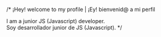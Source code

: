 /* ¡Hey! welcome to my profile | ¡Ey! bienvenid@ a mi perfil

I am a junior JS (Javascript) developer.                    
Soy desarrollador junior de JS (Javascript). */
